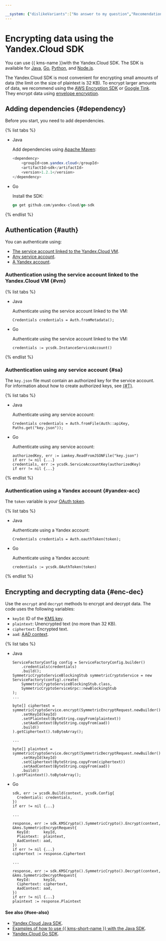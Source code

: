 ```yaml
---

__system: {"dislikeVariants":["No answer to my question","Recomendations didn't help","The content doesn't match title","Other"]}
---
```

# Encrypting data using the Yandex.Cloud SDK

You can use {{ kms-name }}with the Yandex.Cloud SDK. The SDK is available for [Java](https://github.com/yandex-cloud/java-sdk), [Go](https://github.com/yandex-cloud/go-sdk), [Python](https://github.com/yandex-cloud/python-sdk), and [Node.js](https://github.com/yandex-cloud/nodejs-sdk).

The Yandex.Cloud SDK is most convenient for encrypting small amounts of data (the limit on the size of plaintext is 32 KB). To encrypt larger amounts of data, we recommend using the [AWS Encryption SDK](aws-encryption-sdk.md) or [Google Tink](google-tink.md). They encrypt data using [envelope encryption](../../concepts/envelope.md).

## Adding dependencies {#dependency}

Before you start, you need to add dependencies.

{% list tabs %}

- Java

    Add dependencies using [Apache Maven](https://maven.apache.org/):

    ```java
    <dependency>
        <groupId>com.yandex.cloud</groupId>
        <artifactId>sdk</artifactId>
        <version>1.2.1</version>
    </dependency>
    ```

- Go

    Install the SDK:

    ```go
    go get github.com/yandex-cloud/go-sdk
    ```

{% endlist %}

## Authentication {#auth}

You can authenticate using:

* [The service account linked to the Yandex.Cloud VM](#vm).
* [Any service account](#sa).
* [A Yandex account](#yandex-acc).

### Authentication using the service account linked to the Yandex.Cloud VM {#vm}

{% list tabs %}

- Java

    Authenticate using the service account linked to the VM:

    ```
    Credentials credentials = Auth.fromMetadata();  
    ```

- Go

    Authenticate using the service account linked to the VM:

    ```
    credentials := ycsdk.InstanceServiceAccount()
    ```

{% endlist %}

### Authentication using any service account {#sa}

The `key.json` file must contain an authorized key for the service account. For information about how to create authorized keys, see [{#T}](../../../iam/operations/authorized-key/create.md).

{% list tabs %}

- Java

    Authenticate using any service account:

    ```
    Credentials credentials = Auth.fromFile(Auth::apiKey, Paths.get("key.json"));
    ```

- Go

    Authenticate using any service account:

    ```
    authorizedKey, err := iamkey.ReadFromJSONFile("key.json")
    if err != nil {...}
    credentials, err := ycsdk.ServiceAccountKey(authorizedKey)
    if err != nil {...}
    ```

{% endlist %}

### Authentication using a Yandex account {#yandex-acc}

The `token` variable is your [OAuth token](../../../iam/concepts/authorization/oauth-token.md).

{% list tabs %}

- Java

    Authenticate using a Yandex account:

    ```
    Credentials credentials = Auth.oauthToken(token);  
    ```

- Go

    Authenticate using a Yandex account:

    ```
    credentials := ycsdk.OAuthToken(token)
    ```

{% endlist %}

## Encrypting and decrypting data {#enc-dec}

Use the `encrypt` and `decrypt` methods to encrypt and decrypt data. The code uses the following variables:

* `keyId`: ID of the [KMS key](../../concepts/key.md).
* `plaintext`: Unencrypted text (no more than 32 KB).
* `ciphertext`: Encrypted text.
* `aad`: [AAD context](../../concepts/encryption.md#add-context).

{% list tabs %}

- Java

    ```
    ServiceFactoryConfig config = ServiceFactoryConfig.builder()
        .credentials(credentials)
        .build();
    SymmetricCryptoServiceBlockingStub symmetricCryptoService = new ServiceFactory(config).create(
        SymmetricCryptoServiceBlockingStub.class,
        SymmetricCryptoServiceGrpc::newBlockingStub
    );
    ...
    
    byte[] ciphertext = symmetricCryptoService.encrypt(SymmetricEncryptRequest.newBuilder()
        .setKeyId(keyId)
        .setPlaintext(ByteString.copyFrom(plaintext))
        .setAadContext(ByteString.copyFrom(aad))
        .build()
    ).getCiphertext().toByteArray();
    
    ...
    
    byte[] plaintext = symmetricCryptoService.decrypt(SymmetricDecryptRequest.newBuilder()
        .setKeyId(keyId)
        .setCiphertext(ByteString.copyFrom(ciphertext))
        .setAadContext(ByteString.copyFrom(aad))
        .build()
    ).getPlaintext().toByteArray();
    ```

- Go

    ```
    sdk, err := ycsdk.Build(context, ycsdk.Config{
      Credentials: credentials,
    })
    if err != nil {...}
    
    ...
    
    response, err := sdk.KMSCrypto().SymmetricCrypto().Encrypt(context, &kms.SymmetricEncryptRequest{
      KeyId:      keyId,
      Plaintext:  plaintext,
      AadContext: aad,
    })
    if err != nil {...}
    ciphertext := response.Ciphertext
    
    ...
    
    response, err := sdk.KMSCrypto().SymmetricCrypto().Decrypt(context, &kms.SymmetricDecryptRequest{
      KeyId:      keyId,
      Ciphertext: ciphertext,
      AadContext: aad,
    })
    if err != nil {...}
    plaintext := response.Plaintext
    ```

#### See also {#see-also}

* [Yandex.Cloud Java SDK](https://github.com/yandex-cloud/java-sdk).
* [Examples of how to use {{ kms-short-name }} with the Java SDK](https://github.com/yandex-cloud/java-sdk/tree/master/java-sdk-examples/src/main/java/yandex/cloud/sdk/examples/kms).
* [Yandex.Cloud Go SDK](https://github.com/yandex-cloud/go-sdk).

